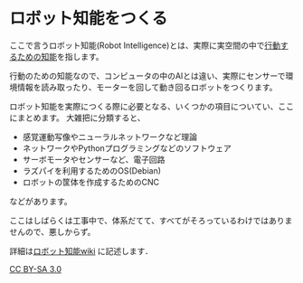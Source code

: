 # ロボット知能をつくる
ここで言うロボット知能(Robot Intelligence)とは、実際に実空間の中で[行動するための知能](https://github.com/HondaLab/Robot-Intelligence/wiki/%E8%A1%8C%E5%8B%95%E3%81%AE%E3%81%9F%E3%82%81%E3%81%AE%E7%9F%A5%E8%83%BD)を指します。

行動のための知能なので、コンピュータの中のAIとは違い、実際にセンサーで環境情報を読み取ったり、モーターを回して動き回るロボットをつくります。

ロボット知能を実際につくる際に必要となる、いくつかの項目についてい、ここにまとめます。
大雑把に分類すると、
  * 感覚運動写像やニューラルネットワークなど理論
  * ネットワークやPythonプログラミングなどのソフトウェア
  * サーボモータやセンサーなど、電子回路
  * ラズパイを利用するためのOS(Debian)
  * ロボットの筐体を作成するためのCNC

などがあります。

ここはしばらくは工事中で、体系だてて、すべてがそろっているわけではありませんので、悪しからず。

詳細は[ロボット知能wiki](https://github.com/HondaLab/textbook/wiki)
に記述します．


[CC BY-SA 3.0](https://creativecommons.org/licenses/by-sa/3.0/deed.ja)
